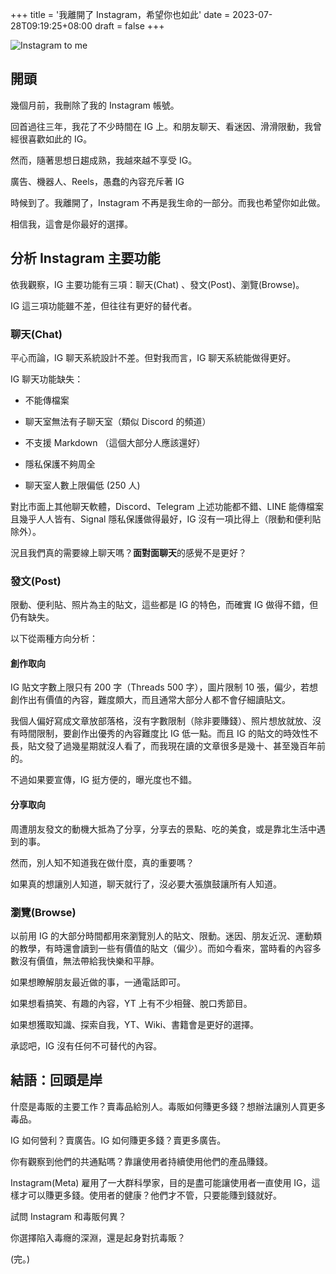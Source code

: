 +++
title = '我離開了 Instagram，希望你也如此'
date = 2023-07-28T09:19:25+08:00
draft = false
+++

![Instagram to me](https://imagedelivery.net/kDRCweMmqLnTPNlbum-pYA/prod/embed/11b4d46e-d8e9-4c8a-82a1-5517965ae590.png/w=1376,h=5504,fit=scale-down)

## 開頭

幾個月前，我刪除了我的 Instagram 帳號。

回首過往三年，我花了不少時間在 IG 上。和朋友聊天、看迷因、滑滑限動，我曾經很喜歡如此的 IG。

然而，隨著思想日趨成熟，我越來越不享受 IG。

廣告、機器人、Reels，愚蠢的內容充斥著 IG

時候到了。我離開了，Instagram 不再是我生命的一部分。而我也希望你如此做。

相信我，這會是你最好的選擇。

## 分析 Instagram 主要功能

依我觀察，IG 主要功能有三項：聊天(Chat) 、發文(Post)、瀏覽(Browse)。

IG 這三項功能雖不差，但往往有更好的替代者。

### 聊天(Chat)

平心而論，IG 聊天系統設計不差。但對我而言，IG 聊天系統能做得更好。

IG 聊天功能缺失：

- 不能傳檔案

- 聊天室無法有子聊天室（類似 Discord 的頻道）

- 不支援 Markdown （這個大部分人應該還好）

- 隱私保護不夠周全

- 聊天室人數上限偏低 (250 人)

對比市面上其他聊天軟體，Discord、Telegram 上述功能都不錯、LINE 能傳檔案且幾乎人人皆有、Signal 隱私保護做得最好，IG 沒有一項比得上（限動和便利貼除外）。

況且我們真的需要線上聊天嗎？**面對面聊天**的感覺不是更好？

### 發文(Post)

限動、便利貼、照片為主的貼文，這些都是 IG 的特色，而確實 IG 做得不錯，但仍有缺失。

以下從兩種方向分析：

#### 創作取向

IG 貼文字數上限只有 200 字（Threads 500 字），圖片限制 10 張，偏少，若想創作出有價值的內容，難度頗大，而且通常大部分人都不會仔細讀貼文。

我個人偏好寫成文章放部落格，沒有字數限制（除非要賺錢）、照片想放就放、沒有時間限制，要創作出優秀的內容難度比 IG 低一點。而且 IG 的貼文的時效性不長，貼文發了過幾星期就沒人看了，而我現在讀的文章很多是幾十、甚至幾百年前的。

不過如果要宣傳，IG 挺方便的，曝光度也不錯。

#### 分享取向

周遭朋友發文的動機大抵為了分享，分享去的景點、吃的美食，或是靠北生活中遇到的事。

然而，別人知不知道我在做什麼，真的重要嗎？

如果真的想讓別人知道，聊天就行了，沒必要大張旗鼓讓所有人知道。

### 瀏覽(Browse)

以前用 IG 的大部分時間都用來瀏覽別人的貼文、限動。迷因、朋友近況、運動類的教學，有時還會讀到一些有價值的貼文（偏少）。而如今看來，當時看的內容多數沒有價值，無法帶給我快樂和平靜。

如果想瞭解朋友最近做的事，一通電話即可。

如果想看搞笑、有趣的內容，YT 上有不少相聲、脫口秀節目。

如果想獲取知識、探索自我，YT、Wiki、書籍會是更好的選擇。

承認吧，IG 沒有任何不可替代的內容。

## 結語：回頭是岸

什麼是毒販的主要工作？賣毒品給別人。毒販如何賺更多錢？想辦法讓別人買更多毒品。

IG 如何營利？賣廣告。IG 如何賺更多錢？賣更多廣告。

你有觀察到他們的共通點嗎？靠讓使用者持續使用他們的產品賺錢。

Instagram(Meta) 雇用了一大群科學家，目的是盡可能讓使用者一直使用 IG，這樣才可以賺更多錢。使用者的健康？他們才不管，只要能賺到錢就好。

試問 Instagram 和毒販何異？

你選擇陷入毒癮的深淵，還是起身對抗毒販？

(完。)
